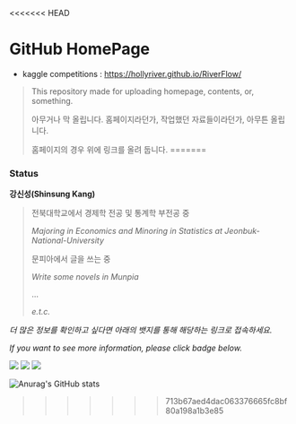 <<<<<<< HEAD
# GitHub HomePage

* kaggle competitions : https://hollyriver.github.io/RiverFlow/

> This repository made for uploading homepage, contents, or, something.
>
> 아무거나 막 올립니다. 홈페이지라던가, 작업했던 자료들이라던가, 아무튼 올립니다.
>
> 홈페이지의 경우 위에 링크를 올려 둡니다.
=======
### **Status**

**강신성(Shinsung Kang)**
> 전북대학교에서 경제학 전공 및 통계학 부전공 중
>
> *Majoring in Economics and Minoring in Statistics at Jeonbuk-National-University*
> 
> 문피아에서 글을 쓰는 중
>
> *Write some novels in Munpia*
>
> ...
>
> *e.t.c.*

*더 많은 정보를 확인하고 싶다면 아래의 뱃지를 통해 해당하는 링크로 접속하세요.*

*If you want to see more information, please click badge below.*

<a href="https://hollyriver.github.io/RiverFlow/" target="_blank"><img src="https://img.shields.io/badge/GitHub_pages-5f5a63?style=for-the-badge&logo=github&logoColor=white"></a>  <a href="https://blog.naver.com/hc_ssk2800" target="_blank"><img src="https://img.shields.io/badge/NAVER_blog-1dde30?style=for-the-badge&logo=Naver&logoColor=white"></a>  <a href="https://blog.munpia.com/hc_dealer" target="_blank"><img src="https://img.shields.io/badge/Munpia_Library-4287f5?style=for-the-badge&logo=GitBook&logoColor=white"></a>

![Anurag's GitHub stats](https://github-readme-stats.vercel.app/api?username=HollyRiver&show_icons=true&theme=radical)
>>>>>>> 713b67aed4dac063376665fc8bf80a198a1b3e85
